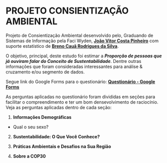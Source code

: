 # PROJETO CONSIENTIZAÇÃO AMBIENTAL

Projeto de Consientização Ambiental desenvolvido pelo, Graduando de Sistemas de Informação pela Faci Wyden, [**João Vitor Costa Pinheiro**](https://github.com/jvcp04) com suporte estatístico de [**Breno Cauã Rodrigues da Silva**](https://github.com/csilv7).

O objetivo, principal, deste estudo foi estimar a ***Proporção de pessoas que já ouviram falar do Conceito de Sustentabilidade***. Dentre outras informações que foram consideradas interessantes para análise  & cruzamento e/ou segmento de dados.

Segue link do Google Forms para o questionário: [**Questionário - Google Forms**](https://docs.google.com/forms/d/e/1FAIpQLSdgVPqLSRdpZmDrq3np2jbSLIm4RSORIgLdonGFoHyE0T2n0w/viewform?usp=header)

As perguntas aplicadas no questionário foram divididas em seções para facilitar o compreendimento e ter um bom densevolvimento de raciocínio. Veja as perguntas aplicadas dentro de cada seção:

1. **Informações Demográficas**

  - Qual o seu sexo?

2. **Sustentabilidade: O Que Você Conhece?**

3. **Práticas Ambientais e Desafios na Sua Região**

4. **Sobre a COP30**
